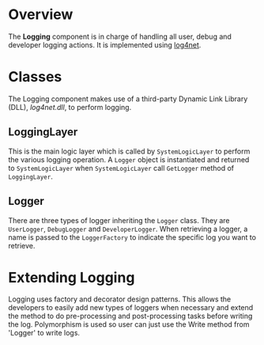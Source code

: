 

# Overview #

The **Logging** component is in charge of handling all user, debug and developer logging actions. It is implemented using [log4net](http://logging.apache.org/log4net/).

# Classes #

The Logging component makes use of a third-party Dynamic Link Library (DLL), _log4net.dll_, to perform logging.

## LoggingLayer ##

This is the main logic layer which is called by `SystemLogicLayer` to perform the various logging operation. A `Logger` object is instantiated and returned to `SystemLogicLayer` when `SystemLogicLayer` call `GetLogger` method of `LoggingLayer`.

## Logger ##

There are three types of logger inheriting the `Logger` class. They are `UserLogger`, `DebugLogger` and `DeveloperLogger`. When retrieving a logger, a name is passed to the `LoggerFactory` to indicate the specific log you want to retrieve.

# Extending Logging #
Logging uses factory and decorator design patterns. This allows the developers to easily add new types of loggers when necessary and extend the method to do pre-processing and post-processing tasks before writing the log. Polymorphism is used so user can just use the Write method from 'Logger' to write logs.